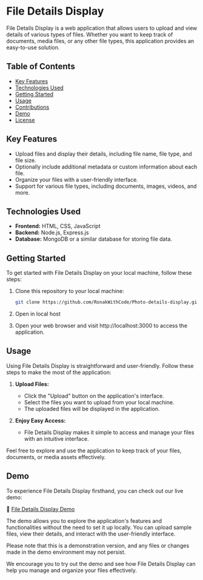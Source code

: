 # File Details Display

File Details Display is a web application that allows users to upload and view details of various types of files. Whether you want to keep track of documents, media files, or any other file types, this application provides an easy-to-use solution.

## Table of Contents

- [Key Features](#Key-Features)
- [Technologies Used](#technologies-used)
- [Getting Started](#getting-started)
- [Usage](#usage)
- [Contributions](#contributions)
- [Demo](#demo)
- [License](#license)

## Key Features

- Upload files and display their details, including file name, file type, and file size.
- Optionally include additional metadata or custom information about each file.
- Organize your files with a user-friendly interface.
- Support for various file types, including documents, images, videos, and more.

## Technologies Used

- **Frontend:** HTML, CSS, JavaScript
- **Backend:** Node.js, Express.js
- **Database:** MongoDB or a similar database for storing file data.

## Getting Started

To get started with File Details Display on your local machine, follow these steps:

1. Clone this repository to your local machine:

      ```bash
      git clone https://github.com/RonakWithCode/Photo-details-display.git
4. Open in local host 
3. Open your web browser and visit http://localhost:3000 to access the application.
   
## Usage

Using File Details Display is straightforward and user-friendly. Follow these steps to make the most of the application:

1. **Upload Files:**
   - Click the "Upload" button on the application's interface.
   - Select the files you want to upload from your local machine.
   - The uploaded files will be displayed in the application.   

2. **Enjoy Easy Access:**
   - File Details Display makes it simple to access and manage your files with an intuitive interface.

Feel free to explore and use the application to keep track of your files, documents, or media assets effectively.

## Demo

To experience File Details Display firsthand, you can check out our live demo:

🔗 [File Details Display Demo](https://filedetailsdemo.com)

The demo allows you to explore the application's features and functionalities without the need to set it up locally. You can upload sample files, view their details, and interact with the user-friendly interface.

Please note that this is a demonstration version, and any files or changes made in the demo environment may not persist.

We encourage you to try out the demo and see how File Details Display can help you manage and organize your files effectively.





